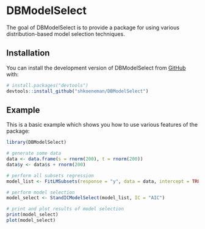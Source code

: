 
# DBModelSelect

<!-- badges: start -->
<!-- badges: end -->

The goal of DBModelSelect is to provide a package for using various distribution-based model selection techniques.

## Installation

You can install the development version of DBModelSelect from [GitHub](https://github.com/) with:

``` r
# install.packages("devtools")
devtools::install_github("shkoeneman/DBModelSelect")
```

## Example

This is a basic example which shows you how to use various features of the package:

``` r
library(DBModelSelect)

# generate some data
data <- data.frame(s = rnorm(200), t = rnorm(200))
data$y <- data$s + rnorm(200)

# perform all subsets regression
model_list <- FitLMSubsets(response = "y", data = data, intercept = TRUE, force_intercept = TRUE)

# perform model selection
model_select <- StandICModelSelect(model_list, IC = "AIC")

# print and plot results of model selection
print(model_select)
plot(model_select)
```

